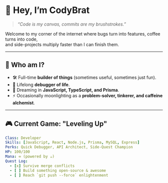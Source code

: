 # 👾 Hey, I’m CodyBrat  

> _“Code is my canvas, commits are my brushstrokes.”_

Welcome to my corner of the internet where bugs turn into features, coffee turns into code,  
and side-projects multiply faster than I can finish them.

---

## 🧩 Who am I?
- 🛠 Full-time **builder of things** (sometimes useful, sometimes just fun).  
- 🧠 Lifelong **debugger of life**.  
- 🌌 Dreaming in **JavaScript, TypeScript, and Prisma**.  
- ⚡ Occasionally moonlighting as a **problem-solver, tinkerer, and caffeine alchemist**.  

---

## 🎮 Current Game: "Leveling Up"
```yaml
Class: Developer
Skills: [JavaScript, React, Node.js, Prisma, MySQL, Express]
Perks: Quick Debugger, API Architect, Side-Quest Champion
HP: 100/100
Mana: ∞ (powered by ☕)
Quest Log:
  - [x] Survive merge conflicts
  - [ ] Build something open-source & awesome
  - [ ] Reach `git push --force` enlightenment
